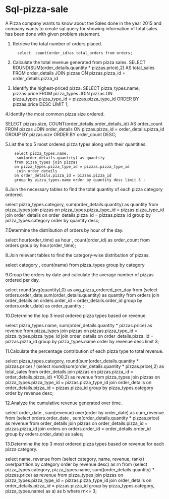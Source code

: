 # Sql-pizza-sale

A Pizza company wants to know about the Sales done in the year 2015 and  company wants to create sql query for showing information of total sales has been done with given problem statement.

1. Retrieve the total number of orders placed.
   
         select  count(order_id)as total_orders from orders;

2. Calculate the total revenue generated from pizza sales.
            SELECT ROUND(SUM(order_details.quantity * pizzas.price),2) AS total_sales FROM
    order_details JOIN pizzas ON pizzas.pizza_id = order_details.pizza_id

3. Identify the highest-priced pizza.
SELECT pizza_types.name, pizzas.price FROM
 pizza_types JOIN pizzas ON pizza_types.pizza_type_id = pizzas.pizza_type_id
ORDER BY pizzas.price DESC LIMIT 1;

4.Identify the most common pizza size ordered.

SELECT pizzas.size, COUNT(order_details.order_details_id) AS order_count
FROM pizzas JOIN order_details ON pizzas.pizza_id = order_details.pizza_id
GROUP BY pizzas.size ORDER BY order_count DESC;

5.List the top 5 most ordered pizza types along with their quantities.

        select pizza_types.name,
         sum(order_details.quantity) as quantity
        from pizza_types join pizzas
        on pizza_types.pizza_type_id = pizzas.pizza_type_id
         join order_details
        on order_details.pizza_id = pizzas.pizza_id
        group by pizza_types.name order by quantity desc limit 5 ;

6.Join the necessary tables to find the total quantity of each pizza category ordered.
  
select pizza_types.category,
sum(order_details.quantity) as quantity
from pizza_types join pizzas
on pizza_types.pizza_type_id = pizzas.pizza_type_id
join order_details
on order_details.pizza_id = pizzas.pizza_id
group by pizza_types.category order by quantity desc;

7.Determine the distribution of orders by hour of the day.

select hour(order_time) as hour , count(order_id) as order_count from orders
group by hour(order_time);

8.Join relevant tables to find the category-wise distribution of pizzas.

select category , count(name) from pizza_types
group by category 

9.Group the orders by date and calculate the average number of pizzas ordered per day.
 
select round(avg(quantity),0) as avg_pizza_ordered_per_day
 from
(select orders.order_date,sum(order_details.quantity) as quantity
from orders join order_details
on orders.order_id = order_details.order_id
group by orders.order_date) as order_quantity ;

10.Determine the top 3 most ordered pizza types based on revenue.

select pizza_types.name, 
sum(order_details.quantity * pizzas.price) as revenue
from pizza_types join pizzas
on pizzas.pizza_type_id = pizza_types.pizza_type_id
join order_details
on order_details.pizza_id = pizzas.pizza_id 
group by pizza_types.name order by revenue desc limit 3;

11.Calculate the percentage contribution of each pizza type to total revenue.

   select pizza_types.category,
round(sum(order_details.quantity * pizzas.price) / (select 
round(sum(order_details.quantity * pizzas.price),2) as total_sales
from order_details join
pizzas on pizzas.pizza_id = order_details.pizza_id) *100,2) as revenue
from pizza_types join pizzas
on pizza_types.pizza_type_id = pizzas.pizza_type_id
join order_details
on order_details.pizza_id = pizzas.pizza_id
group by pizza_types.category order by revenue desc;

12.Analyze the cumulative revenue generated over time.

select order_date ,
sum(revenue) over(order by order_date) as cum_revenue from
(select orders.order_date ,
sum(order_details.quantity * pizzas.price) as revenue
from order_details join pizzas
on order_details.pizza_id = pizzas.pizza_id join orders
on orders.order_id = order_details.order_id
group by orders.order_date) as sales;

13.Determine the top 3 most ordered pizza types based on revenue for each pizza category.

 select name, revenue from
(select category, name, revenue,
rank() over(partition by category order by revenue desc) as rn
from 
(select pizza_types.category, pizza_types.name,
sum((order_details.quantity) * pizzas.price) as revenue
from pizza_types join pizzas
on pizza_types.pizza_type_id = pizzas.pizza_type_id
join order_details
on order_details.pizza_id = pizzas.pizza_id
group by pizza_types.category, pizza_types.name) as a) as b
where rn<= 3;


